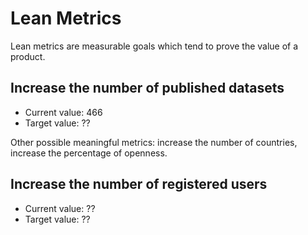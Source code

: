 # Lean Metrics

Lean metrics are measurable goals which tend to prove the value of a product.

## Increase the number of published datasets

- Current value: 466
- Target value: ??

Other possible meaningful metrics: increase the number of countries, increase the percentage of openness.

## Increase the number of registered users

- Current value: ?? 
- Target value: ??
